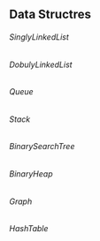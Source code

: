 ## Data Structres

###### SinglyLinkedList

###### DobulyLinkedList

###### Queue

###### Stack

###### BinarySearchTree

###### BinaryHeap

###### Graph

###### HashTable
